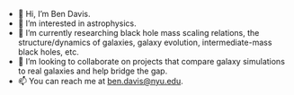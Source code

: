 - 👋 Hi, I’m Ben Davis.
- 👀 I’m interested in astrophysics.
- 🌱 I’m currently researching black hole mass scaling relations, the structure/dynamics of galaxies, galaxy evolution, intermediate-mass black holes, etc.
- 💞️ I’m looking to collaborate on projects that compare galaxy simulations to real galaxies and help bridge the gap. 
- 📫 You can reach me at ben.davis@nyu.edu.

<!---
bendavis007/bendavis007 is a ✨ special ✨ repository because its `README.md` (this file) appears on your GitHub profile.
You can click the Preview link to take a look at your changes.
--->

